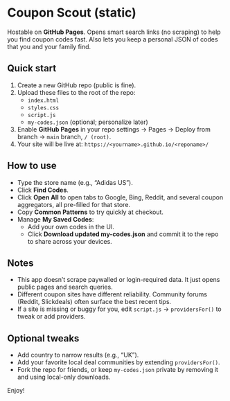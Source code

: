 # Coupon Scout (static)
Hostable on **GitHub Pages**. Opens smart search links (no scraping) to help you find coupon codes fast. Also lets you keep a personal JSON of codes that you and your family find.

## Quick start
1. Create a new GitHub repo (public is fine).
2. Upload these files to the root of the repo:
   - `index.html`
   - `styles.css`
   - `script.js`
   - `my-codes.json` (optional; personalize later)
3. Enable **GitHub Pages** in your repo settings → Pages → Deploy from branch → `main` branch, `/ (root)`.  
4. Your site will be live at: `https://<yourname>.github.io/<reponame>/`

## How to use
- Type the store name (e.g., “Adidas US”).
- Click **Find Codes**.
- Click **Open All** to open tabs to Google, Bing, Reddit, and several coupon aggregators, all pre-filled for that store.
- Copy **Common Patterns** to try quickly at checkout.
- Manage **My Saved Codes**:
  - Add your own codes in the UI.
  - Click **Download updated my-codes.json** and commit it to the repo to share across your devices.

## Notes
- This app doesn’t scrape paywalled or login-required data. It just opens public pages and search queries.
- Different coupon sites have different reliability. Community forums (Reddit, Slickdeals) often surface the best recent tips.
- If a site is missing or buggy for you, edit `script.js` → `providersFor()` to tweak or add providers.

## Optional tweaks
- Add country to narrow results (e.g., “UK”).
- Add your favorite local deal communities by extending `providersFor()`.
- Fork the repo for friends, or keep `my-codes.json` private by removing it and using local-only downloads.

Enjoy!
